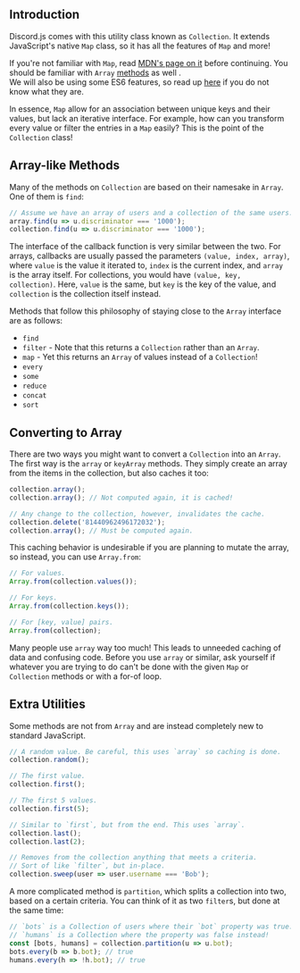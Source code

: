 ## Introduction

Discord.js comes with this utility class known as `Collection`.
It extends JavaScript's native `Map` class, so it has all the features of `Map` and more!  

<warning>If you're not familiar with `Map`, read [MDN's page on it](https://developer.mozilla.org/en-US/docs/Web/JavaScript/Reference/Global_Objects/Map)
before continuing. You should be familiar with `Array` [methods](https://developer.mozilla.org/en-US/docs/Web/JavaScript/Reference/Global_Objects/Array) as well    .  
We will also be using some ES6 features, so read up [here](/additional-info/es6-syntax) if you do not know what they are.</warning>

In essence, `Map` allow for an association between unique keys and their values, but lack an iterative interface.
For example, how can you transform every value or filter the entries in a `Map` easily?
This is the point of the `Collection` class!

## Array-like Methods

Many of the methods on `Collection` are based on their namesake in `Array`. One of them is `find`:

```js
// Assume we have an array of users and a collection of the same users.
array.find(u => u.discriminator === '1000');
collection.find(u => u.discriminator === '1000');
```

The interface of the callback function is very similar between the two.
For arrays, callbacks are usually passed the parameters `(value, index, array)`, where `value` is the value it iterated to,
`index` is the current index, and `array` is the array itself. For collections, you would have `(value, key, collection)`.
Here, `value` is the same, but `key` is the key of the value, and `collection` is the collection itself instead.  

Methods that follow this philosophy of staying close to the `Array` interface are as follows:

- `find`
- `filter` - Note that this returns a `Collection` rather than an `Array`.
- `map` - Yet this returns an `Array` of values instead of a `Collection`!
- `every`
- `some`
- `reduce`
- `concat`
- `sort`

## Converting to Array

There are two ways you might want to convert a `Collection` into an `Array`. The first way is the `array` or `keyArray` methods.
They simply create an array from the items in the collection, but also caches it too:

```js
collection.array();
collection.array(); // Not computed again, it is cached!

// Any change to the collection, however, invalidates the cache.
collection.delete('81440962496172032');
collection.array(); // Must be computed again.
```

This caching behavior is undesirable if you are planning to mutate the array, so instead, you can use `Array.from`:

```js
// For values.
Array.from(collection.values());

// For keys.
Array.from(collection.keys());

// For [key, value] pairs.
Array.from(collection);
```

<warning>Many people use `array` way too much! This leads to unneeded caching of data and confusing code.
Before you use `array` or similar, ask yourself if whatever you are trying to do can't be done with the given
`Map` or `Collection` methods or with a for-of loop.</warning>

## Extra Utilities

Some methods are not from `Array` and are instead completely new to standard JavaScript.

```js
// A random value. Be careful, this uses `array` so caching is done.
collection.random();

// The first value.
collection.first();

// The first 5 values.
collection.first(5);

// Similar to `first`, but from the end. This uses `array`.
collection.last();
collection.last(2);

// Removes from the collection anything that meets a criteria.
// Sort of like `filter`, but in-place.
collection.sweep(user => user.username === 'Bob');
```

A more complicated method is `partition`, which splits a collection into two, based on a certain criteria.
You can think of it as two `filter`s, but done at the same time:

```js
// `bots` is a Collection of users where their `bot` property was true.
// `humans` is a Collection where the property was false instead!
const [bots, humans] = collection.partition(u => u.bot);
bots.every(b => b.bot); // true
humans.every(h => !h.bot); // true
```
